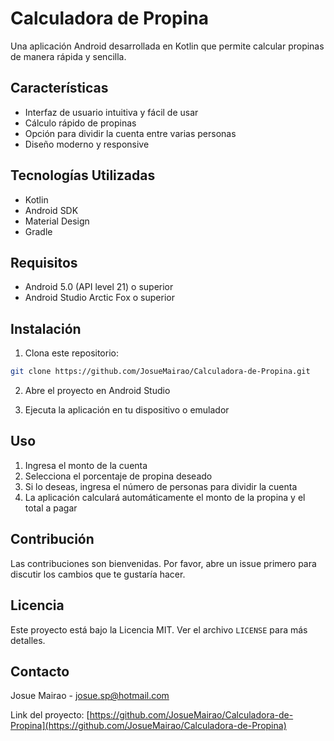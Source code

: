 # Calculadora de Propina

Una aplicación Android desarrollada en Kotlin que permite calcular propinas de manera rápida y sencilla.

## Características

- Interfaz de usuario intuitiva y fácil de usar
- Cálculo rápido de propinas
- Opción para dividir la cuenta entre varias personas
- Diseño moderno y responsive

## Tecnologías Utilizadas

- Kotlin
- Android SDK
- Material Design
- Gradle

## Requisitos

- Android 5.0 (API level 21) o superior
- Android Studio Arctic Fox o superior

## Instalación

1. Clona este repositorio:
```bash
git clone https://github.com/JosueMairao/Calculadora-de-Propina.git
```

2. Abre el proyecto en Android Studio

3. Ejecuta la aplicación en tu dispositivo o emulador

## Uso

1. Ingresa el monto de la cuenta
2. Selecciona el porcentaje de propina deseado
3. Si lo deseas, ingresa el número de personas para dividir la cuenta
4. La aplicación calculará automáticamente el monto de la propina y el total a pagar

## Contribución

Las contribuciones son bienvenidas. Por favor, abre un issue primero para discutir los cambios que te gustaría hacer.

## Licencia

Este proyecto está bajo la Licencia MIT. Ver el archivo `LICENSE` para más detalles.

## Contacto

Josue Mairao - [josue.sp@hotmail.com](mailto:josue.sp@hotmail.com)

Link del proyecto: [https://github.com/JosueMairao/Calculadora-de-Propina](https://github.com/JosueMairao/Calculadora-de-Propina) 